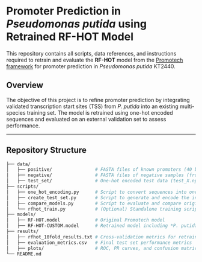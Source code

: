 # Promoter Prediction in *Pseudomonas putida* using Retrained RF-HOT Model

This repository contains all scripts, data references, and instructions required to retrain and evaluate the **RF-HOT** model from the [Promotech framework](https://github.com/Gabaldonlab/promotech) for promoter prediction in *Pseudomonas putida* KT2440.

## Overview

The objective of this project is to refine promoter prediction by integrating validated transcription start sites (TSS) from *P. putida* into an existing multi-species training set. The model is retrained using one-hot encoded sequences and evaluated on an external validation set to assess performance.

---

## Repository Structure

```bash
├── data/
│   ├── positive/                # FASTA files of known promoters (40 bp upstream of TSS)
│   ├── negative/                # FASTA files of negative samples (from CDS regions)
│   ├── test_set/                # One-hot encoded test data (test_X.npy, test_y.npy)
├── scripts/
│   ├── one_hot_encoding.py      # Script to convert sequences into one-hot encoded NumPy arrays
│   ├── create_test_set.py       # Script to generate and encode the independent test set
│   ├── compare_models.py        # Script to evaluate and compare original and retrained models
│   └── rfhot_train.py           # (Optional) Standalone training script for RF-HOT retraining
├── models/
│   ├── RF-HOT.model             # Original Promotech model
│   ├── RF-HOT-CUSTOM.model      # Retrained model including *P. putida*
├── results/
│   ├── rfhot_10fold_results.txt # Cross-validation metrics for retrained model
│   ├── evaluation_metrics.csv   # Final test set performance metrics
│   ├── plots/                   # ROC, PR curves, and confusion matrices
└── README.md
